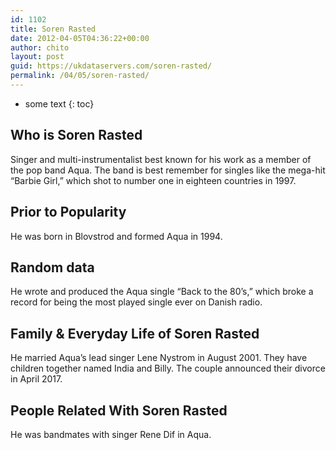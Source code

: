 ```yaml
---
id: 1102
title: Soren Rasted
date: 2012-04-05T04:36:22+00:00
author: chito
layout: post
guid: https://ukdataservers.com/soren-rasted/
permalink: /04/05/soren-rasted/
---
```


* some text
{: toc}
          
          
## Who is  Soren Rasted
                  
                  
                  
Singer and multi-instrumentalist best known for his work as a member of the pop band Aqua. The band is best remember for singles like the mega-hit &#8220;Barbie Girl,&#8221; which shot to number one in eighteen countries in 1997.
                  
                
                
                
## Prior to Popularity 
                  
                  
                  
He was born in Blovstrod and formed Aqua in 1994.
                  
                
                
                
## Random data 
                  
                  
                  
He wrote and produced the Aqua single &#8220;Back to the 80&#8217;s,&#8221; which broke a record for being the most played single ever on Danish radio.
                  
                
                
                
## Family & Everyday Life of Soren Rasted
                  
                  
                  
He married Aqua&#8217;s lead singer Lene Nystrom in August 2001. They have children together named India and Billy. The couple announced their divorce in April 2017. 
                  
                
                
                
## People Related With  Soren Rasted
                  
                  
                  
He was bandmates with singer Rene Dif in Aqua.
                  
                
              
            
          
          
          
    
    
  
